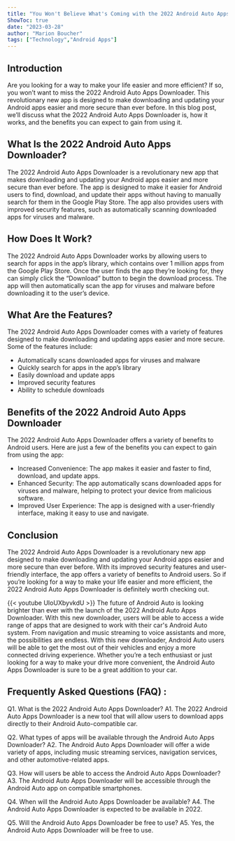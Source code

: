 ```yaml
---
title: "You Won't Believe What's Coming with the 2022 Android Auto Apps Downloader!"
ShowToc: true 
date: "2023-03-28"
author: "Marion Boucher" 
tags: ["Technology","Android Apps"]
---
```

## Introduction

Are you looking for a way to make your life easier and more efficient? If so, you won’t want to miss the 2022 Android Auto Apps Downloader. This revolutionary new app is designed to make downloading and updating your Android apps easier and more secure than ever before. In this blog post, we’ll discuss what the 2022 Android Auto Apps Downloader is, how it works, and the benefits you can expect to gain from using it.

## What Is the 2022 Android Auto Apps Downloader?

The 2022 Android Auto Apps Downloader is a revolutionary new app that makes downloading and updating your Android apps easier and more secure than ever before. The app is designed to make it easier for Android users to find, download, and update their apps without having to manually search for them in the Google Play Store. The app also provides users with improved security features, such as automatically scanning downloaded apps for viruses and malware.

## How Does It Work?

The 2022 Android Auto Apps Downloader works by allowing users to search for apps in the app’s library, which contains over 1 million apps from the Google Play Store. Once the user finds the app they’re looking for, they can simply click the “Download” button to begin the download process. The app will then automatically scan the app for viruses and malware before downloading it to the user’s device.

## What Are the Features?

The 2022 Android Auto Apps Downloader comes with a variety of features designed to make downloading and updating apps easier and more secure. Some of the features include:

- Automatically scans downloaded apps for viruses and malware
- Quickly search for apps in the app’s library
- Easily download and update apps
- Improved security features
- Ability to schedule downloads

## Benefits of the 2022 Android Auto Apps Downloader

The 2022 Android Auto Apps Downloader offers a variety of benefits to Android users. Here are just a few of the benefits you can expect to gain from using the app:

- Increased Convenience: The app makes it easier and faster to find, download, and update apps.
- Enhanced Security: The app automatically scans downloaded apps for viruses and malware, helping to protect your device from malicious software.
- Improved User Experience: The app is designed with a user-friendly interface, making it easy to use and navigate.

## Conclusion

The 2022 Android Auto Apps Downloader is a revolutionary new app designed to make downloading and updating your Android apps easier and more secure than ever before. With its improved security features and user-friendly interface, the app offers a variety of benefits to Android users. So if you’re looking for a way to make your life easier and more efficient, the 2022 Android Auto Apps Downloader is definitely worth checking out.

{{< youtube UIoUXbyvkdU >}} 
The future of Android Auto is looking brighter than ever with the launch of the 2022 Android Auto Apps Downloader. With this new downloader, users will be able to access a wide range of apps that are designed to work with their car's Android Auto system. From navigation and music streaming to voice assistants and more, the possibilities are endless. With this new downloader, Android Auto users will be able to get the most out of their vehicles and enjoy a more connected driving experience. Whether you’re a tech enthusiast or just looking for a way to make your drive more convenient, the Android Auto Apps Downloader is sure to be a great addition to your car.

## Frequently Asked Questions (FAQ) :
Q1. What is the 2022 Android Auto Apps Downloader?
A1. The 2022 Android Auto Apps Downloader is a new tool that will allow users to download apps directly to their Android Auto-compatible car.

Q2. What types of apps will be available through the Android Auto Apps Downloader?
A2. The Android Auto Apps Downloader will offer a wide variety of apps, including music streaming services, navigation services, and other automotive-related apps.

Q3. How will users be able to access the Android Auto Apps Downloader?
A3. The Android Auto Apps Downloader will be accessible through the Android Auto app on compatible smartphones.

Q4. When will the Android Auto Apps Downloader be available?
A4. The Android Auto Apps Downloader is expected to be available in 2022.

Q5. Will the Android Auto Apps Downloader be free to use?
A5. Yes, the Android Auto Apps Downloader will be free to use.


